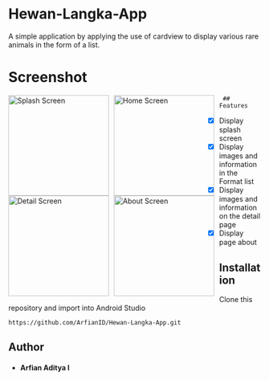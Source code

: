 # Hewan-Langka-App
A simple application by applying the use of cardview to display various rare animals in the form of a list.

# Screenshot
<img src="https://user-images.githubusercontent.com/66890460/184566250-b5e0e9b6-ec73-41ac-a133-337525475212.jpg"
     alt="Splash Screen"
     style="float: left; margin-right: 10px;"
     width="200" />
<img src="https://user-images.githubusercontent.com/66890460/184566300-6d4686ea-46ee-4165-a245-6aba2598f61a.jpg"
     alt="Home Screen"
     style="float: left; margin-right: 10px;"
     width="200" />
<img src="https://user-images.githubusercontent.com/66890460/184566330-2e545926-913e-4569-8ddf-763522586341.jpg"
     alt="Detail Screen"
     style="float: left; margin-right: 10px;"
     width="200" />
<img src="https://user-images.githubusercontent.com/66890460/184566318-bb19aa42-9daf-4ae3-a21a-a4aee857fc8a.jpg"
     alt="About Screen"
     style="float: left; margin-right: 10px;"
     width="200" />
     
     ## Features
- [x] Display splash screen
- [x] Display images and information in the Format list
- [x] Display images and information on the detail page
- [x] Display page about

## Installation
Clone this repository and import into Android Studio
```
https://github.com/ArfianID/Hewan-Langka-App.git
```
## Author
* #### Arfian Aditya I
